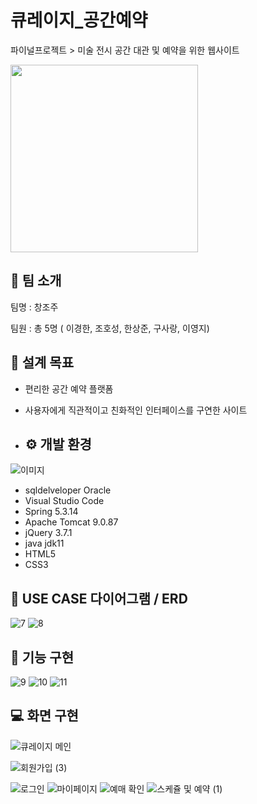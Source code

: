 # 큐레이지_공간예약
파이널프로젝트 > 미술 전시 공간 대관 및 예약을 위한 웹사이트

<img src="https://github.com/lutina15/Curaeasy_ArtReserve/blob/main/Curaeasy/src/main/webapp/resources/images/logo2.png " width="300" />

## 👥 팀 소개
팀명 : 창조주

팀원 : 총 5명 ( 이경한, 조호성, 한상준, 구사랑, 이영지)

## 🚩 설계 목표

- 편리한 공간 예약 플랫폼
- 사용자에게 직관적이고 친화적인 인터페이스를 구연한 사이트

- ## ⚙️ 개발 환경
![이미지](https://github.com/user-attachments/assets/a3885e0e-fa8e-4410-8c29-d4a79507249e)
- sqldelveloper Oracle
- Visual Studio Code
- Spring 5.3.14
- Apache Tomcat 9.0.87
- jQuery 3.7.1
- java jdk11
- HTML5
- CSS3


 ## 📝 USE CASE 다이어그램 / ERD
![7](https://github.com/user-attachments/assets/f3d3c5a2-ea9c-4843-a33e-cee74332b9ab)
![8](https://github.com/user-attachments/assets/a34dd47a-1267-47e5-afdb-ed766b9d0586)

## 📄 기능 구현
![9](https://github.com/user-attachments/assets/57fdeed8-3631-47f7-9c65-a8b3cd684080)
![10](https://github.com/user-attachments/assets/1a982fee-e34c-4e17-ab73-d9b5effda938)
![11](https://github.com/user-attachments/assets/94db4300-c66a-434c-9cfc-c183343d9f5c)

## 💻 화면 구현

![큐레이지 메인](https://github.com/user-attachments/assets/da8cadec-1004-45c7-b2f3-1c11dfc9dda5)

![회원가입 (3)](https://github.com/user-attachments/assets/7b062d6e-bb46-4191-93ec-47e30f70e0cf)


![로그인](https://github.com/user-attachments/assets/1aad4f12-b9e6-4358-8cb6-87b8724dd056)
![마이페이지](https://github.com/user-attachments/assets/2c718e23-1da1-45bb-9289-9469d086a444)
![예매 확인](https://github.com/user-attachments/assets/d3b06165-9108-42ed-8430-1280fbd74111)
![스케쥴 및 예약 (1)](https://github.com/user-attachments/assets/ee1e48b5-bafd-43b0-8716-896d3c18d308)

